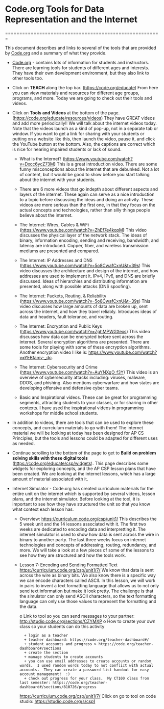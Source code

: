 # Code.org Tools for Data Representation and the Internet
=======================================================

This document describes and links to several of the tools that are provided by [Code.org](https://code.org/) 
and a summary of what they provide.

* [Code.org](https://code.org/) - contains lots of information for students and instructors. 
There are learning tools for students of different ages and interests.  They have their own 
development environment, but they also link to other tools too.

* Click on **TEACH** along the top bar. (https://code.org/educate)
From here you can view materials and resources for different age groups, programs, and more.  Today we are going to check out their tools and videos.

* Click on **Tools and Videos** at the bottom of the page. (https://code.org/educate/resources/videos)
They have GREAT videos and add more periodically!!  We will talk about the internet videos today.  Note that the videos launch as a kind of pop-up, not in a separate tab or window.  If you want to get a link for sharing with your students or putting on a website like this, then launch the video, pause it, and click the YouTube button at the bottom.
Also, the captions are correct which is nice for hearing impaired students or lack of sound.

    - What is the Internet? (https://www.youtube.com/watch?v=Dxcc6ycZ73M)
    This is a great introduction video.  There are some funny misconceptions about the internet that are debunked.  Not a lot of content, but it would be good to show before you start talking about the internet with your students.
    
    - There are 6 more videos that go indepth about different aspects and layers of the internet.  These again can serve as a nice introduction to a topic before discussing the ideas and doing an activity.  These videos are more serious than the first one, in that they focus on the actual concepts and technologies, rather than silly things people believe about the internet.
    
    - The Internet: Wires, Cables & WiFi (https://www.youtube.com/watch?v=ZhEf7e4kopM)
    This video discusses the physical layer of the network stack.  The ideas of binary, information encoding, sending and receiving, bandwidth, and latency are introduced. Copper, fiber, and wireless transmission mediums are presented and compared.
    
    - The Internet: IP Addresses and DNS (https://www.youtube.com/watch?v=5o8CwafCxnU&t=39s)
    This video discusses the architecture and design of the internet, and how addresses are used to implement it.  IPv4, IPv6, and DNS are briefly discussed.  Ideas of hierarchies and distributing information are presented, along with possible attacks (DNS spoofing).
    
    - The Internet: Packets, Routing, & Reliability (https://www.youtube.com/watch?v=5o8CwafCxnU&t=39s)
    This video discusses how large amounts of data are broken up, sent across the internet, and how they travel reliably.  Introduces ideas of data and headers, fault tolerance, and routing.
    
    - The Internet: Encryption and Public Keys (https://www.youtube.com/watch?v=ZghMPWGXexs)
    This video discusses how data can be encrypted before sent across the internet.  Several encryption algorithms are presented.  There are some tools for playing with some of these encryption algorithms.  Another encryption video I like is: https://www.youtube.com/watch?v=YEBfamv-_do.
    
    - The Internet: Cybersecurity and Crime (https://www.youtube.com/watch?v=AuYNXgO_f3Y)
    This video is an overview of cybersecurity attacks including: viruses, malware, DDOS, and phishing.  Also mentions cyberwarfare and how states are developing offensive and defensive cyber teams.
    
    - Basic and Inspirational videos.  These can be great for programming segments, attracting students to your classes, or for sharing in other contexts.  I have used the inspirational videos in programming workshops for middle school students.
    
* In addition to videos, there are tools that can be used to explore these concepts, and currciulum materials to go with them!  The internet material we will be looking at today has been designed for AP CS Principles, but the tools and lessons could be adapted for different uses as needed.  

* Continue scrolling to the bottom of the page to get to **Build on problem solving skills with these digital tools** (https://code.org/educate/csp/widgets).  This page describes some widgets for exploring concepts, and the AP CSP lesson plans that have been created.  We are looking at the internet lessons, which has a large amount of material associated with it.

* Internet Simulator - Code.org has created curriculum materials for the entire unit on the internet which is supported by several videos, lesson plans, and the internet simulator.  Before looking at the tool, it is important to see how they have structured the unit so that you know what context each lesson has.

    - Overview: https://curriculum.code.org/csp/unit1/
    This describes the 5 week unit and the 14 lessons associated with it.  The first two weeks are dedicated to encoding data and interpretting it.  The internet simulator is used to show how data is sent across the wire in binary to another party.  The last three weeks focus on internet technologies and concepts of addressing, routing, redundancy, and more.  We will take a look at a few pieces of some of the lessons to see how they are structured and how the tools work.
    
    - Lesson 7: Encoding and Sending Formatted Text https://curriculum.code.org/csp/unit1/7/
    We know that data is sent across the wire as binary bits.  We also know there is a specific way we can encode characters called ASCII.  In this lesson, we will work in pairs to invent a text formatting language that allows us to not only send text information but make it look pretty.  The challenge is that the simulator can only send ASCII characters, so the text formatting language can only use those values to represent the formatting and the data.
        
        o Link to tool so you can send messages to your partner: http://studio.code.org/sections/CZYMXP
        o How to create your own class so your students can do this activity
        
            + login as a teacher
            + teacher dashboard: https://code.org/teacher-dashboard#/
            + student accounts and progress > https://code.org/teacher-dashboard#/sections
            + create the section
            + manage students to create accounts
            + you can use email addresses to create accounts or random words.  I used random words today to not conflict with actual accounts.  They can create a password list handout for easy account management!  :)
            + check out progress for your class.  My CT100 class from last semester: https://code.org/teacher-dashboard#/sections/810726/progress
        
        https://curriculum.code.org/csp/unit1/7/
        Click on go to tool on code studio: https://studio.code.org/s/csp1
        
